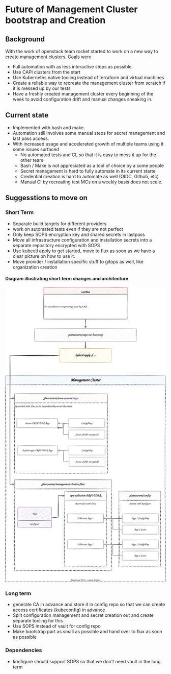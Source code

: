 # Future of Management Cluster bootstrap and Creation


## Background

With the work of openstack team rocket started to work on a new way to create
management clusters. Goals were
- Full automation with as less interactive steps as possible
- Use CAPI clusters from the start
- Use Kubernetes native tooling instead of terraform and virtual machines
- Create a reliable way to recreate the management cluster from scratch if it
  is messed up by our tests
- Have a freshly created management cluster every beginning of the week to avoid
  configuration drift and manual changes sneaking in.

## Current state

- Implemented with bash and make.
- Automation still involves some manual steps for secret management and
  last pass access.
- With increased usage and accelerated growth of multiple teams using it some
  issues surfaced
  - No automated tests and CI, so that it is easy to mess it up for the other
    team
  - Bash / Make is not appreciated as a tool of choice by a some people
  - Secret management is hard to fully automate in its current starte
  - Credential creation is hard to automate as well (OIDC, Github, etc)
  - Manual CI by recreating test MCs on a weekly basis does not scale.

## Suggesstions to move on

### Short Term

- Separate build targets for different providers
- work on automated tests even if they are not perfect
- Only keep SOPS encryption key and shared secrets  in lastpass
- Move all infrastructure configuration and installation secrets into a separate
  repository encrypted with SOPS
- Use kubectl apply to get started, move to flux as soon as we have a clear picture
  on how to use it.  
- Move provider / installation specific stuff to gitops as well, like
  organization creation

#### Diagram illustrating short term changes and architecture

![Short term change](capo-mc-boostrap.drawio.svg)

### Long term

- generate CA in advance and store it in config repo so that we can create
  access certificates (kubeconfig) in advance
- Split configuration management and secret creation out and create separate
  tooling for this
- Use SOPS instead of vault for config repo
- Make bootstrap part as small as possible and hand over to flux as soon as
  possible

### Dependencies

- konfigure should support SOPS so that we don't need vault in the long term
